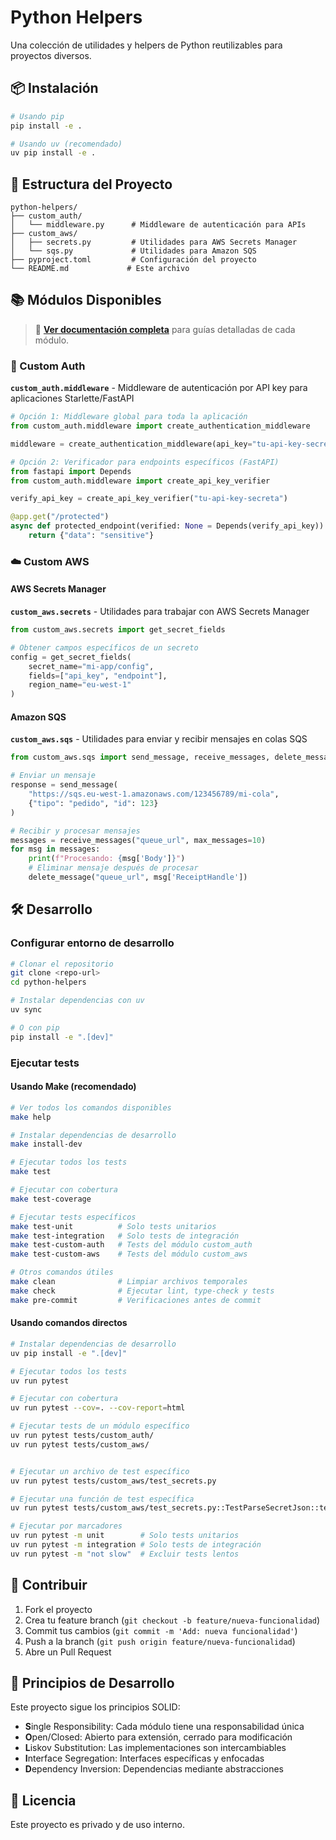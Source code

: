 # Python Helpers

Una colección de utilidades y helpers de Python reutilizables para proyectos diversos.

## 📦 Instalación

```bash
# Usando pip
pip install -e .

# Usando uv (recomendado)
uv pip install -e .
```

## 🚀 Estructura del Proyecto

```
python-helpers/
├── custom_auth/
│   └── middleware.py      # Middleware de autenticación para APIs
├── custom_aws/
│   ├── secrets.py         # Utilidades para AWS Secrets Manager
│   └── sqs.py             # Utilidades para Amazon SQS
├── pyproject.toml         # Configuración del proyecto
└── README.md             # Este archivo
```

## 📚 Módulos Disponibles

> 📖 **[Ver documentación completa](docs/index.md)** para guías detalladas de cada módulo.

### 🔐 Custom Auth
**`custom_auth.middleware`** - Middleware de autenticación por API key para aplicaciones Starlette/FastAPI

```python
# Opción 1: Middleware global para toda la aplicación
from custom_auth.middleware import create_authentication_middleware

middleware = create_authentication_middleware(api_key="tu-api-key-secreta")

# Opción 2: Verificador para endpoints específicos (FastAPI)
from fastapi import Depends
from custom_auth.middleware import create_api_key_verifier

verify_api_key = create_api_key_verifier("tu-api-key-secreta")

@app.get("/protected")
async def protected_endpoint(verified: None = Depends(verify_api_key)):
    return {"data": "sensitive"}
```

### ☁️ Custom AWS
#### AWS Secrets Manager
**`custom_aws.secrets`** - Utilidades para trabajar con AWS Secrets Manager

```python
from custom_aws.secrets import get_secret_fields

# Obtener campos específicos de un secreto
config = get_secret_fields(
    secret_name="mi-app/config",
    fields=["api_key", "endpoint"],
    region_name="eu-west-1"
)
```

#### Amazon SQS
**`custom_aws.sqs`** - Utilidades para enviar y recibir mensajes en colas SQS

```python
from custom_aws.sqs import send_message, receive_messages, delete_message

# Enviar un mensaje
response = send_message(
    "https://sqs.eu-west-1.amazonaws.com/123456789/mi-cola",
    {"tipo": "pedido", "id": 123}
)

# Recibir y procesar mensajes
messages = receive_messages("queue_url", max_messages=10)
for msg in messages:
    print(f"Procesando: {msg['Body']}")
    # Eliminar mensaje después de procesar
    delete_message("queue_url", msg['ReceiptHandle'])
```


## 🛠️ Desarrollo

### Configurar entorno de desarrollo

```bash
# Clonar el repositorio
git clone <repo-url>
cd python-helpers

# Instalar dependencias con uv
uv sync

# O con pip
pip install -e ".[dev]"
```

### Ejecutar tests

#### Usando Make (recomendado)

```bash
# Ver todos los comandos disponibles
make help

# Instalar dependencias de desarrollo
make install-dev

# Ejecutar todos los tests
make test

# Ejecutar con cobertura
make test-coverage

# Ejecutar tests específicos
make test-unit          # Solo tests unitarios
make test-integration   # Solo tests de integración
make test-custom-auth   # Tests del módulo custom_auth
make test-custom-aws    # Tests del módulo custom_aws

# Otros comandos útiles
make clean              # Limpiar archivos temporales
make check              # Ejecutar lint, type-check y tests
make pre-commit         # Verificaciones antes de commit
```

#### Usando comandos directos

```bash
# Instalar dependencias de desarrollo
uv pip install -e ".[dev]"

# Ejecutar todos los tests
uv run pytest

# Ejecutar con cobertura
uv run pytest --cov=. --cov-report=html

# Ejecutar tests de un módulo específico
uv run pytest tests/custom_auth/
uv run pytest tests/custom_aws/


# Ejecutar un archivo de test específico
uv run pytest tests/custom_aws/test_secrets.py

# Ejecutar una función de test específica
uv run pytest tests/custom_aws/test_secrets.py::TestParseSecretJson::test_parse_with_required_fields_success

# Ejecutar por marcadores
uv run pytest -m unit        # Solo tests unitarios
uv run pytest -m integration # Solo tests de integración
uv run pytest -m "not slow"  # Excluir tests lentos
```

## 🤝 Contribuir

1. Fork el proyecto
2. Crea tu feature branch (`git checkout -b feature/nueva-funcionalidad`)
3. Commit tus cambios (`git commit -m 'Add: nueva funcionalidad'`)
4. Push a la branch (`git push origin feature/nueva-funcionalidad`)
5. Abre un Pull Request

## 📝 Principios de Desarrollo

Este proyecto sigue los principios SOLID:
- **S**ingle Responsibility: Cada módulo tiene una responsabilidad única
- **O**pen/Closed: Abierto para extensión, cerrado para modificación
- **L**iskov Substitution: Las implementaciones son intercambiables
- **I**nterface Segregation: Interfaces específicas y enfocadas
- **D**ependency Inversion: Dependencias mediante abstracciones

## 📄 Licencia

Este proyecto es privado y de uso interno.